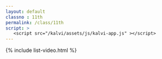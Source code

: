 ```yaml
---
layout: default
classno : 11th
permalink: /class/11th
script: >
   <script src="/kalvi/assets/js/kalvi-app.js" ></script>
---
```


{% include list-video.html %}
